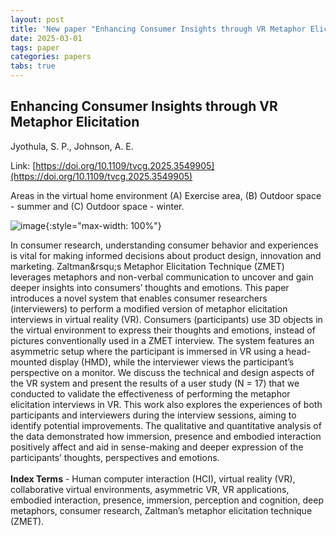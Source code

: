 ```yaml
---
layout: post
title: 'New paper "Enhancing Consumer Insights through VR Metaphor Elicitation"'
date: 2025-03-01
tags: paper
categories: papers
tabs: true
---
```


## Enhancing Consumer Insights through VR Metaphor Elicitation
Jyothula, S. P., Johnson, A. E.

Link: [https://doi.org/10.1109/tvcg.2025.3549905](https://doi.org/10.1109/tvcg.2025.3549905)

Areas in the virtual home environment (A) Exercise area, (B) Outdoor space - summer and (C) Outdoor space - winter.

![image](https://www.evl.uic.edu/output/originals/ieee_tvcg2025.png-srcw.jpg){:style="max-width: 100%"}

In consumer research, understanding consumer behavior and experiences is vital for making informed decisions about product design, innovation and marketing. Zaltman&rsqu;s Metaphor Elicitation Technique (ZMET) leverages metaphors and non-verbal communication to uncover and gain deeper insights into consumers&rsquo; thoughts and emotions. This paper introduces a novel system that enables consumer researchers (interviewers) to perform a modified version of metaphor elicitation interviews in virtual reality (VR). Consumers (participants) use 3D objects in the virtual environment to express their thoughts and emotions, instead of pictures conventionally used in a ZMET interview. The system features an asymmetric setup where the participant is immersed in VR using a head-mounted display (HMD), while the interviewer views the participant&rsquo;s perspective on a monitor. We discuss the technical and design aspects of the VR system and present the results of a user study (N = 17) that we conducted to validate the effectiveness of performing the metaphor elicitation interviews in VR. This work also explores the experiences of both participants and interviewers during the interview sessions, aiming to identify potential improvements. The qualitative and quantitative analysis of the data demonstrated how immersion, presence and embodied interaction positively affect and aid in sense-making and deeper expression of the participants&rsquo; thoughts, perspectives and emotions.<br><br>
<strong>Index Terms</strong> - Human computer interaction (HCI), virtual reality (VR), collaborative virtual environments, asymmetric VR, VR applications, embodied interaction, presence, immersion, perception and cognition, deep metaphors, consumer research, Zaltman&rsquo;s metaphor elicitation technique (ZMET).